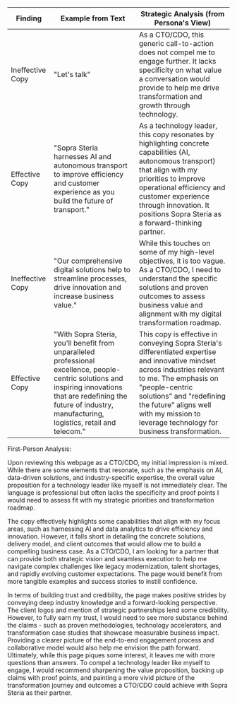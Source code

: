 | Finding          | Example from Text | Strategic Analysis (from Persona's View)            |
| ---------------- | ----------------- | --------------------------------------------------- |
| Ineffective Copy | "Let's talk"      | As a CTO/CDO, this generic call-to-action does not compel me to engage further. It lacks specificity on what value a conversation would provide to help me drive transformation and growth through technology. |
| Effective Copy   | "Sopra Steria harnesses AI and autonomous transport to improve efficiency and customer experience as you build the future of transport."      | As a technology leader, this copy resonates by highlighting concrete capabilities (AI, autonomous transport) that align with my priorities to improve operational efficiency and customer experience through innovation. It positions Sopra Steria as a forward-thinking partner.    |
| Ineffective Copy | "Our comprehensive digital solutions help to streamline processes, drive innovation and increase business value." | While this touches on some of my high-level objectives, it is too vague. As a CTO/CDO, I need to understand the specific solutions and proven outcomes to assess business value and alignment with my digital transformation roadmap. |
| Effective Copy | "With Sopra Steria, you'll benefit from unparalleled professional excellence, people-centric solutions and inspiring innovations that are redefining the future of industry, manufacturing, logistics, retail and telecom." | This copy is effective in conveying Sopra Steria's differentiated expertise and innovative mindset across industries relevant to me. The emphasis on "people-centric solutions" and "redefining the future" aligns well with my mission to leverage technology for business transformation. |

First-Person Analysis:

Upon reviewing this webpage as a CTO/CDO, my initial impression is mixed. While there are some elements that resonate, such as the emphasis on AI, data-driven solutions, and industry-specific expertise, the overall value proposition for a technology leader like myself is not immediately clear. The language is professional but often lacks the specificity and proof points I would need to assess fit with my strategic priorities and transformation roadmap.

The copy effectively highlights some capabilities that align with my focus areas, such as harnessing AI and data analytics to drive efficiency and innovation. However, it falls short in detailing the concrete solutions, delivery model, and client outcomes that would allow me to build a compelling business case. As a CTO/CDO, I am looking for a partner that can provide both strategic vision and seamless execution to help me navigate complex challenges like legacy modernization, talent shortages, and rapidly evolving customer expectations. The page would benefit from more tangible examples and success stories to instill confidence.

In terms of building trust and credibility, the page makes positive strides by conveying deep industry knowledge and a forward-looking perspective. The client logos and mention of strategic partnerships lend some credibility. However, to fully earn my trust, I would need to see more substance behind the claims - such as proven methodologies, technology accelerators, and transformation case studies that showcase measurable business impact. Providing a clearer picture of the end-to-end engagement process and collaborative model would also help me envision the path forward. Ultimately, while this page piques some interest, it leaves me with more questions than answers. To compel a technology leader like myself to engage, I would recommend sharpening the value proposition, backing up claims with proof points, and painting a more vivid picture of the transformation journey and outcomes a CTO/CDO could achieve with Sopra Steria as their partner.